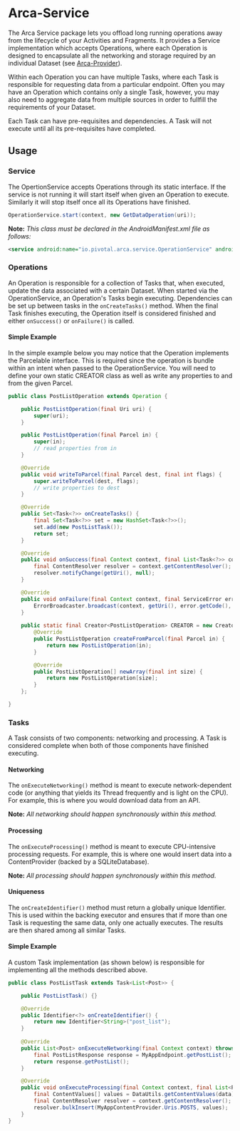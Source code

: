 # Arca-Service

The Arca Service package lets you offload long running operations away from the lifecycle of your Activities and Fragments. It provides a Service implementation which accepts Operations, where each Operation is designed to encapsulate all the networking and storage required by an individual Dataset (see [Arca-Provider](../arca-provider)). 

Within each Operation you can have multiple Tasks, where each Task is responsible for requesting data from a particular endpoint. Often you may have an Operation which contains only a single Task, however, you may also need to aggregate data from multiple sources in order to fullfill the requirements of your Dataset.

Each Task can have pre-requisites and dependencies. A Task will not execute until all its pre-requisites have completed.

## Usage

### Service

The OpertionService accepts Operations through its static interface. If the service is not running it will start itself when given an Operation to execute. Similarly it will stop itself once all its Operations have finished.

```java
OperationService.start(context, new GetDataOperation(uri));
```

**Note:** *This class must be declared in the AndroidManifest.xml file as follows:*
```xml
<service android:name="io.pivotal.arca.service.OperationService" android:exported="false" />
```

### Operations

An Operation is responsible for a collection of Tasks that, when executed, update the data associated with a certain Dataset. When started via the OperationService, an Operation's Tasks begin executing. Dependencies can be set up between tasks in the `onCreateTasks()` method.  When the final Task finishes executing, the Operation itself is considered finished and either `onSuccess()` or `onFailure()` is called.

#### Simple Example

In the simple example below you may notice that the Operation implements the Parcelable interface. This is required since the operation is bundle within an intent when passed to the OperationService. You will need to define your own static CREATOR class as well as write any properties to and from the given Parcel.

```java
public class PostListOperation extends Operation {

	public PostListOperation(final Uri uri) {
		super(uri);
	}

	public PostListOperation(final Parcel in) {
		super(in);
		// read properties from in
	}

	@Override
	public void writeToParcel(final Parcel dest, final int flags) {
		super.writeToParcel(dest, flags);
		// write properties to dest
	}

	@Override
	public Set<Task<?>> onCreateTasks() {
		final Set<Task<?>> set = new HashSet<Task<?>>();
		set.add(new PostListTask());
		return set;
	}

	@Override
	public void onSuccess(final Context context, final List<Task<?>> completed) {
		final ContentResolver resolver = context.getContentResolver();
		resolver.notifyChange(getUri(), null);
	}

	@Override
	public void onFailure(final Context context, final ServiceError error) {
		ErrorBroadcaster.broadcast(context, getUri(), error.getCode(), error.getMessage());
	}
	
	public static final Creator<PostListOperation> CREATOR = new Creator<PostListOperation>() {
		@Override
		public PostListOperation createFromParcel(final Parcel in) {
			return new PostListOperation(in);
		}

		@Override
		public PostListOperation[] newArray(final int size) {
			return new PostListOperation[size];
		}
	};

}
```

### Tasks

A Task consists of two components: networking and processing. A Task is considered complete when both of those components have finished  executing. 

#### Networking

The `onExecuteNetworking()` method is meant to execute network-dependent code (or anything that yields its Thread frequently and is light on the CPU). For example, this is where you would download data from an API. 

**Note:** *All networking should happen synchronously within this method.*

#### Processing

The `onExecuteProcessing()` method is meant to execute CPU-intensive processing requests. For example, this is where one would insert data into a ContentProvider (backed by a SQLiteDatabase). 

**Note:** *All processing should happen synchronously within this method.*

#### Uniqueness

The `onCreateIdentifier()` method must return a globally unique Identifier. This is used within the backing executor and ensures that if more than one Task is requesting the same data, only one actually executes. The results are then shared among all similar Tasks.

#### Simple Example

A custom Task implementation (as shown below) is responsible for implementing all the methods described above.

```java
public class PostListTask extends Task<List<Post>> {

	public PostListTask() {}

	@Override
	public Identifier<?> onCreateIdentifier() {
		return new Identifier<String>("post_list");
	}
	
	@Override
	public List<Post> onExecuteNetworking(final Context context) throws Exception {
		final PostListResponse response = MyAppEndpoint.getPostList();
		return response.getPostList();
	}

	@Override
	public void onExecuteProcessing(final Context context, final List<Post> data) throws Exception {
		final ContentValues[] values = DataUtils.getContentValues(data);
		final ContentResolver resolver = context.getContentResolver();
		resolver.bulkInsert(MyAppContentProvider.Uris.POSTS, values);
	}
}
```
